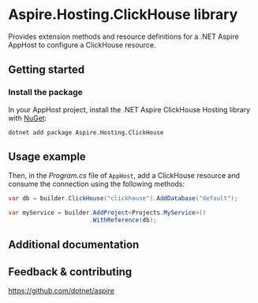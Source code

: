 # Aspire.Hosting.ClickHouse library

Provides extension methods and resource definitions for a .NET Aspire AppHost to configure a ClickHouse resource.

## Getting started

### Install the package

In your AppHost project, install the .NET Aspire ClickHouse Hosting library with [NuGet](https://www.nuget.org):

```dotnetcli
dotnet add package Aspire.Hosting.ClickHouse
```

## Usage example

Then, in the _Program.cs_ file of `AppHost`, add a ClickHouse resource and consume the connection using the following methods:

```csharp
var db = builder.ClickHouse("clickhouse").AddDatabase("default");

var myService = builder.AddProject<Projects.MyService>()
                       .WithReference(db);
```

## Additional documentation


## Feedback & contributing

https://github.com/dotnet/aspire
